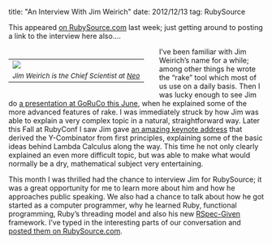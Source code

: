 title: "An Interview With Jim Weirich"
date: 2012/12/13
tag: RubySource

This appeared [on
RubySource.com](http://rubysource.com/an-interview-with-jim-weirich/) last
week; just getting around to posting a link to the interview here also....

<p></p>

<div style="float: left; padding: 7px 30px 10px 0px">
<table cellpadding="0" cellspacing="0" border="0">
  <tr><td><img src="http://patshaughnessy.net/assets/2012/12/13/jim.jpg"></td></tr>
  <tr><td align="center"><small><i>Jim Weirich is the Chief Scientist at <a href="http://neo.com">Neo</a></i></small></td></tr>
</table>
</div>

I’ve been familiar with Jim Weirich’s name for a while; among other things he
wrote the “rake” tool which most of us use on a daily basis. Then I was lucky
enough to see Jim do [a presentation at GoRuCo this
June](http://www.confreaks.com/videos/988-goruco2012-power-rake), when he
explained some of the more advanced features of rake. I was immediately struck
by how Jim was able to explain a very complex topic in a natural,
straightforward way. Later this Fall at RubyConf I saw Jim gave [an amazing
keynote
address](http://www.confreaks.com/videos/1287-rubyconf2012-y-not-adventures-in-functional-programming)
that derived the Y-Combinator from first principles, explaining some of the
basic ideas behind Lambda Calculus along the way. This time he not only clearly
explained an even more difficult topic, but was able to make what would
normally be a dry, mathematical subject very entertaining.

This month I was thrilled had the chance to interview Jim for RubySource; it
was a great opportunity for me to learn more about him and how he approaches
public speaking. We also had a chance to talk about how he got started as a
computer programmer, why he learned Ruby, functional programming, Ruby’s
threading model and also his new
[RSpec-Given](https://github.com/jimweirich/rspec-given) framework. I’ve typed
in the interesting parts of our conversation and [posted them on RubySource.com](http://rubysource.com/an-interview-with-jim-weirich).
